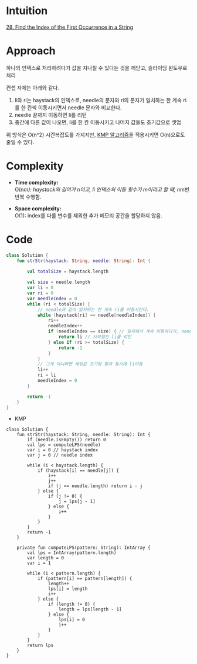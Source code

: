 # Intuition
[28. Find the Index of the First Occurrence in a String](https://leetcode.com/problems/find-the-index-of-the-first-occurrence-in-a-string/description)

# Approach
하나의 인덱스로 처리하려다가 값을 지나칠 수 있다는 것을 깨닫고, 슬라이딩 윈도우로 처리   

컨셉 자체는 아래와 같다.   
1. li와 ri는 haystack의 인덱스로, needle의 문자와 ri의 문자가 일치하는 한 계속 ri를 한 칸씩 이동시키면서 needle 문자와 비교한다.
2. needle 끝까지 이동하면 li를 리턴
3. 중간에 다른 값이 나오면, li를 한 칸 이동시키고 나머지 값들도 초기값으로 셋업

위 방식은 O(n^2) 시간복잡도를 가지지만, [KMP 알고리즘](https://velog.io/@hwan2da/%EC%95%8C%EA%B3%A0%EB%A6%AC%EC%A6%98-KMP-%EC%95%8C%EA%B3%A0%EB%A6%AC%EC%A6%98)을 적용시키면 O(n)으로도 줄일 수 있다.   


# Complexity
- **Time complexity:**    
O(n*m): haystack의 길이가 n이고, li 인덱스의 이동 횟수가 m이라고 할 때, n*m번 반복 수행함.  

- **Space complexity:**    
O(1): index를 다룰 변수를 제외한 추가 메모리 공간을 할당하지 않음. 

# Code
```kotlin []
class Solution {
    fun strStr(haystack: String, needle: String): Int {
        
        val totalSize = haystack.length

        val size = needle.length
        var li = 0
        var ri = 0
        var needleIndex = 0
        while (ri < totalSize) {
            // needle과 값이 일치하는 한 계속 ri를 이동시킨다.
            while (haystack[ri] == needle[needleIndex]) {
                ri++
                needleIndex++
                if (needleIndex == size) { // 일치해서 계속 이동하다가, needle의 끝까지 동일하면,
                    return li // 시작접인 li를 리턴
                } else if (ri >= totalSize) {
                    return -1
                }
            }
            // 그게 아니라면 세팅값 초기화 함과 동시에 li이동
            li++
            ri = li
            needleIndex = 0
        }

        return -1
    }
}
```


- KMP
```kotlin[]
class Solution {
    fun strStr(haystack: String, needle: String): Int {
        if (needle.isEmpty()) return 0
        val lps = computeLPS(needle)
        var i = 0 // haystack index
        var j = 0 // needle index

        while (i < haystack.length) {
            if (haystack[i] == needle[j]) {
                i++
                j++
                if (j == needle.length) return i - j
            } else {
                if (j != 0) {
                    j = lps[j - 1]
                } else {
                    i++
                }
            }
        }
        return -1
    }

    private fun computeLPS(pattern: String): IntArray {
        val lps = IntArray(pattern.length)
        var length = 0
        var i = 1

        while (i < pattern.length) {
            if (pattern[i] == pattern[length]) {
                length++
                lps[i] = length
                i++
            } else {
                if (length != 0) {
                    length = lps[length - 1]
                } else {
                    lps[i] = 0
                    i++
                }
            }
        }
        return lps
    }
}
```
